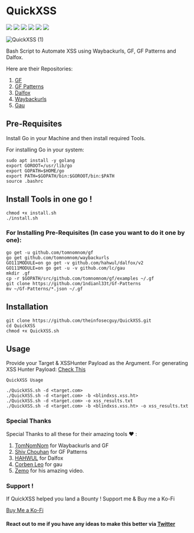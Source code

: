 # QuickXSS

![](https://img.shields.io/badge/license-MIT-red)
![](https://img.shields.io/badge/PR's-Welcome-red)
![](https://img.shields.io/badge/version-2.0.0-red)
![](https://img.shields.io/github/contributors/theinfosecguy/QuickXSS?color=red)
![](https://img.shields.io/github/forks/theinfosecguy/QuickXSS?color=red)
![](https://img.shields.io/github/stars/theinfosecguy/QuickXSS?color=red)

![QuickXSS (1)](https://user-images.githubusercontent.com/33570148/110236951-26880080-7f5f-11eb-9b92-4b6122478e33.png)

Bash Script to Automate XSS using Waybackurls, GF, GF Patterns and Dalfox. 

Here are their Repositories:

1. [GF](https://github.com/tomnomnom/gf)
2. [GF Patterns](https://github.com/1ndianl33t/Gf-Patterns)
3. [Dalfox](https://github.com/hahwul/dalfox)
4. [Waybackurls](https://github.com/tomnomnom/waybackurls)
5. [Gau](https://github.com/lc/gau)

## Pre-Requisites

Install Go in your Machine and then install required Tools.

For installing Go in your system:
```
sudo apt install -y golang
export GOROOT=/usr/lib/go
export GOPATH=$HOME/go
export PATH=$GOPATH/bin:$GOROOT/bin:$PATH
source .bashrc
```
## Install Tools in one go !

```
chmod +x install.sh
./install.sh
```

### For Installing Pre-Requisites (In case you want to do it one by one):
```
go get -u github.com/tomnomnom/gf
go get github.com/tomnomnom/waybackurls
GO111MODULE=on go get -v github.com/hahwul/dalfox/v2
GO111MODULE=on go get -u -v github.com/lc/gau
mkdir .gf
cp -r $GOPATH/src/github.com/tomnomnom/gf/examples ~/.gf
git clone https://github.com/1ndianl33t/Gf-Patterns
mv ~/Gf-Patterns/*.json ~/.gf
```

## Installation

```
git clone https://github.com/theinfosecguy/QuickXSS.git
cd QuickXSS
chmod +x QuickXSS.sh
```

## Usage 

Provide your Target & XSSHunter Payload as the Argument.
For generating XSS Hunter Payload: [Check This](https://xsshunter.com/)

```
QuickXSS Usage 

./QuickXSS.sh -d <target.com>
./QuickXSS.sh -d <target.com> -b <blindxss.xss.ht>
./QuickXSS.sh -d <target.com> -o xss_results.txt 
./QuickXSS.sh -d <target.com> -b <blindxss.xss.ht> -o xss_results.txt

```

### Special Thanks

Special Thanks to all these for their amazing tools ❤ : 
1. [TomNomNom](https://twitter.com/tomnomnom/) for Waybackurls and GF
2. [Shiv Chouhan](https://twitter.com/1ndianl33t) for GF Patterns
3. [HAHWUL](https://twitter.com/hahwul) for Dalfox
4. [Corben Leo]() for gau
4. [Zemo](https://www.youtube.com/watch?v=fVBvqy-7Ug0) for his amazing video.

### Support !

If QuickXSS helped you land a Bounty ! Support me & Buy me a Ko-Fi

[Buy Me a Ko-Fi](https://ko-fi.com/theinfosecguy)


#### React out to me if you have any ideas to make this better via [Twitter](https://twitter.com/g0t_rOoT_)
